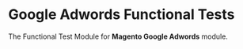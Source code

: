 # Google Adwords Functional Tests

The Functional Test Module for **Magento Google Adwords** module.
